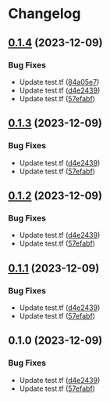 # Changelog

## [0.1.4](https://github.com/vk-or/tf-aws-modules/compare/module-B-v0.1.3...module-B-v0.1.4) (2023-12-09)


### Bug Fixes

* Update test.tf ([84a05e7](https://github.com/vk-or/tf-aws-modules/commit/84a05e7c8f1cebca5358e7f90bae1e422ae2e23a))
* Update test.tf ([d4e2439](https://github.com/vk-or/tf-aws-modules/commit/d4e2439ee616c38c90ed3d2caa5f31abfacb355e))
* Update test.tf ([57efabf](https://github.com/vk-or/tf-aws-modules/commit/57efabf2b79f9d487732988710b2b953ddbaa319))

## [0.1.3](https://github.com/vk-or/tf-aws-modules/compare/module-B-v0.1.2...module-B-v0.1.3) (2023-12-09)


### Bug Fixes

* Update test.tf ([d4e2439](https://github.com/vk-or/tf-aws-modules/commit/d4e2439ee616c38c90ed3d2caa5f31abfacb355e))
* Update test.tf ([57efabf](https://github.com/vk-or/tf-aws-modules/commit/57efabf2b79f9d487732988710b2b953ddbaa319))

## [0.1.2](https://github.com/vk-or/tf-aws-modules/compare/module-B-v0.1.1...module-B-v0.1.2) (2023-12-09)


### Bug Fixes

* Update test.tf ([d4e2439](https://github.com/vk-or/tf-aws-modules/commit/d4e2439ee616c38c90ed3d2caa5f31abfacb355e))
* Update test.tf ([57efabf](https://github.com/vk-or/tf-aws-modules/commit/57efabf2b79f9d487732988710b2b953ddbaa319))

## [0.1.1](https://github.com/vk-or/tf-aws-modules/compare/module-B-v0.1.0...module-B-v0.1.1) (2023-12-09)


### Bug Fixes

* Update test.tf ([d4e2439](https://github.com/vk-or/tf-aws-modules/commit/d4e2439ee616c38c90ed3d2caa5f31abfacb355e))
* Update test.tf ([57efabf](https://github.com/vk-or/tf-aws-modules/commit/57efabf2b79f9d487732988710b2b953ddbaa319))

## 0.1.0 (2023-12-09)


### Bug Fixes

* Update test.tf ([d4e2439](https://github.com/vk-or/tf-aws-modules/commit/d4e2439ee616c38c90ed3d2caa5f31abfacb355e))
* Update test.tf ([57efabf](https://github.com/vk-or/tf-aws-modules/commit/57efabf2b79f9d487732988710b2b953ddbaa319))
